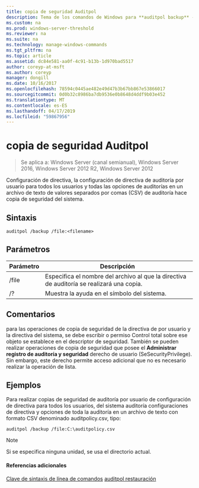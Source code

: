```yaml
---
title: copia de seguridad Auditpol
description: Tema de los comandos de Windows para **auditpol backup** -hace copia de seguridad del sistema auditar la configuración de directiva, la configuración de directiva de auditoría por usuario para todos los usuarios y todas las opciones de auditorías en un archivo de texto de valores separados por comas (CSV).
ms.custom: na
ms.prod: windows-server-threshold
ms.reviewer: na
ms.suite: na
ms.technology: manage-windows-commands
ms.tgt_pltfrm: na
ms.topic: article
ms.assetid: dc84e581-aa0f-4c91-b13b-1d970bad5517
author: coreyp-at-msft
ms.author: coreyp
manager: dongill
ms.date: 10/16/2017
ms.openlocfilehash: 78594c0445ae482e49d47b3b67bb867e53866017
ms.sourcegitcommit: 0d0b32c8986ba7db9536e0b8648d4ddf9b03e452
ms.translationtype: MT
ms.contentlocale: es-ES
ms.lasthandoff: 04/17/2019
ms.locfileid: "59867956"
---
```

# <a name="auditpol-backup"></a>copia de seguridad Auditpol

>Se aplica a: Windows Server (canal semianual), Windows Server 2016, Windows Server 2012 R2, Windows Server 2012

Configuración de directiva, la configuración de directiva de auditoría por usuario para todos los usuarios y todas las opciones de auditorías en un archivo de texto de valores separados por comas (CSV) de auditoría hace copia de seguridad del sistema.

## <a name="syntax"></a>Sintaxis
```
auditpol /backup /file:<filename>
```
## <a name="parameters"></a>Parámetros
|Parámetro|Descripción|
|-------|--------|
|/file|Especifica el nombre del archivo al que la directiva de auditoría se realizará una copia.|
|/?|Muestra la ayuda en el símbolo del sistema.|
## <a name="remarks"></a>Comentarios
para las operaciones de copia de seguridad de la directiva de por usuario y la directiva del sistema, se debe escribir o permiso Control total sobre ese objeto se establece en el descriptor de seguridad. También se pueden realizar operaciones de copia de seguridad que posee el **Administrar registro de auditoría y seguridad** derecho de usuario (SeSecurityPrivilege). Sin embargo, este derecho permite acceso adicional que no es necesario realizar la operación de lista.
## <a name="BKMK_examples"></a>Ejemplos
Para realizar copias de seguridad de auditoría por usuario de configuración de directiva para todos los usuarios, del sistema auditoría configuraciones de directiva y opciones de toda la auditoría en un archivo de texto con formato CSV denominado auditpolicy.csv, tipo:
```
auditpol /backup /file:C:\auditpolicy.csv 
```
> [!NOTE]
> Si se especifica ninguna unidad, se usa el directorio actual.
#### <a name="additional-references"></a>Referencias adicionales
[Clave de sintaxis de línea de comandos](command-line-syntax-key.md)
[auditpol restauración](auditpol-restore.md)
